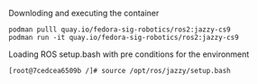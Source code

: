 Downloding and executing the container

```console
podman pulll quay.io/fedora-sig-robotics/ros2:jazzy-cs9
podman run -it quay.io/fedora-sig-robotics/ros2:jazzy-cs9
```

Loading ROS setup.bash with pre conditions for the environment

```console
[root@7cedcea6509b /]# source /opt/ros/jazzy/setup.bash
```
